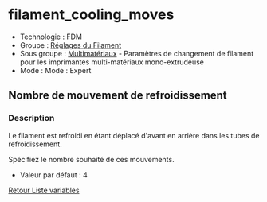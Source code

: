 # filament_cooling_moves

* Technologie : FDM
* Groupe : [Réglages du Filament](../filament_settings/filament_settings.md)
* Sous groupe : [Multimatériaux](../filament_settings/filament_settings.md#multimatériaux) - Paramètres de changement de filament pour les imprimantes multi-matériaux mono-extrudeuse
* Mode : Mode : Expert

## Nombre de mouvement de refroidissement

### Description

Le filament est refroidi en étant déplacé d'avant en arrière dans les tubes de refroidissement.

Spécifiez le nombre souhaité de ces mouvements.

* Valeur par défaut :  4

[Retour Liste variables](variable_list.md)